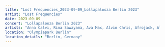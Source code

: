 ```yaml
---
title: "Lost Frequencies_2023-09-09_Lollapalooza Berlin 2023"
artist: "Lost Frequencies"
date: 2023-09-09
concert: "Lollapalooza Berlin 2023"
artists: "Anna Calvi, Rina Sawayama, Ava Max, Alvin Chris, Afrojack, Alexander Marcus, Aitch, Alesso, AJR, Aurora, badmómzjay, A Little Sound, Akwa, Above & Beyond, Apashe"
location: "Olympiapark Berlin"
location_details: "Berlin, Germany"
---
```

